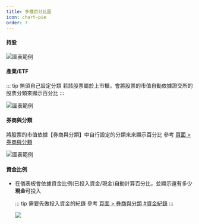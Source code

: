 ```yaml
---
title: 多種百分比圖
icon: chart-pie
order: 7
---
```

#### 持股

![圖表範例](/images/台股訂閱版/儀表板_持股.jpg)

#### 產業/ETF

::: tip 無須自己設定分類
若該股票屬於上市櫃，會將股票的市值自動依據證交所的股票分類來顯示百分比
:::


![圖表範例](/images/台股訂閱版/儀表板_產業.jpg)

#### 券商與分類

將股票的市值依據【券商與分類】中自行設定的分類來來顯示百分比
參考 [頁面 > 券商與分類](../sheets/券商與分類.md)

![圖表範例](/images/台股訂閱版/儀表板_分類.jpg)

#### 資金比例

- 在儀表板會依據資金比例(已投入資金/現金)自動計算百分比，並顯示還有多少**現金**可投入

    ::: tip 需要先做投入資金的紀錄
    參考 [頁面 > 券商與分類 #資金紀錄](../sheets/券商與分類.md#資金紀錄)
    :::

    ![](/images/台股訂閱版/儀表板_資金比例.jpg)

